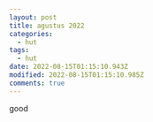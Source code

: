 ```yaml
---
layout: post
title: agustus 2022
categories:
  - hut
tags:
  - hut
date: 2022-08-15T01:15:10.943Z
modified: 2022-08-15T01:15:10.985Z
comments: true
---
```

good